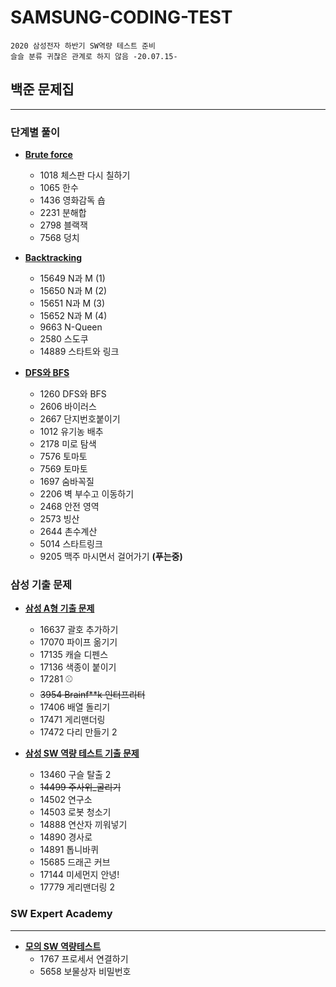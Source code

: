 # SAMSUNG-CODING-TEST
	2020 삼성전자 하반기 SW역량 테스트 준비
	슬슬 분류 귀찮은 관계로 하지 않음 -20.07.15-

## 백준 문제집  
---
### 단계별 풀이
* **[Brute force](https://www.acmicpc.net/step/22)**
  * 1018	체스판 다시 칠하기
  * 1065	한수
  * 1436	영화감독 숍
  *	2231	분해합
  * 2798	블랙잭
  *	7568	덩치

* **[Backtracking](https://www.acmicpc.net/step/34)**
  * 15649	N과 M (1)
  * 15650	N과 M (2)
  * 15651	N과 M (3)
  *	15652	N과 M (4)
  * 9663	N-Queen
  *	2580	스도쿠
  *	14889	스타트와 링크

* **[DFS와 BFS](https://www.acmicpc.net/step/24)**
  * 1260	DFS와 BFS
  * 2606	바이러스
  * 2667	단지번호붙이기
  * 1012	유기농 배추
  *	2178	미로 탐색
  * 7576	토마토
  *	7569	토마토
  *	1697	숨바꼭질
  *	2206	벽 부수고 이동하기
  * 2468	안전 영역
  * 2573	빙산
  * 2644	촌수계산
  * 5014	스타트링크
  * 9205	맥주 마시면서 걸어가기 **(푸는중)**

### 삼성 기출 문제

* **[삼성 A형 기출 문제](https://www.acmicpc.net/workbook/view/2771)**
  * 16637	괄호 추가하기
  * 17070	파이프 옮기기
  *	17135	캐슬 디펜스
  * 17136	색종이 붙이기
  *	17281	⚾
  *	~~3954	Brainf**k 인터프리터~~
  *	17406	배열 돌리기
  *	17471	게리맨더링
  *	17472	다리 만들기 2

* **[삼성 SW 역량 테스트 기출 문제](https://www.acmicpc.net/workbook/view/1152)**
  * 13460	구슬 탈출 2
  * ~~14499	주사위_굴리기~~
  * 14502	연구소
  * 14503	로봇 청소기
  * 14888	연산자 끼워넣기
  * 14890	경사로	
  * 14891	톱니바퀴
  * 15685	드래곤 커브
  * 17144	미세먼지 안녕!
  * 17779	게리맨더링 2


### SW Expert Academy
---
* **[모의 SW 역량테스트](https://swexpertacademy.com/main/userpage/code/userProblemBoxDetail.do?probBoxId=AV5Po0AqAPwDFAUq&leftPage=1&curPage=userpage&userId=SWEAC#none)**
  * 1767 프로세서 연결하기
  * 5658 보물상자 비밀번호